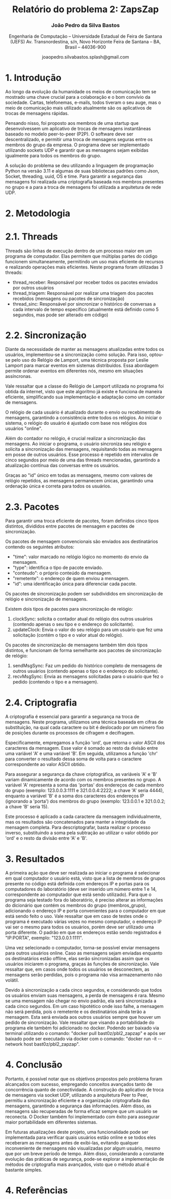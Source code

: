 <div align="center">
  <h1>
      Relatório do problema 2: ZapsZap
  </h1>

  <h3>
    João Pedro da Silva Bastos
  </h3>

  <p>
    Engenharia de Computação – Universidade Estadual de Feira de Santana (UEFS)
    Av. Transnordestina, s/n, Novo Horizonte
    Feira de Santana – BA, Brasil – 44036-900
  </p>

  <center>joaopedro.silvabastos.splash@gmail.com</center>

</div>

# 1. Introdução

Ao longo da evolução da humanidade os meios de comunicação tem se mostrado uma chave crucial para a colaboração e o bom convívio da sociedade. Cartas, telefonemas, e-mails, todos tiveram o seu auge, mas o meio de comunicação mais utilizado atualmente são os aplicativos de trocas de mensagens rápidas. 

Pensando nisso, foi proposto aos membros de uma startup que desenvolvessem um aplicativo de trocas de mensagens instantâneas baseado no modelo peer-to-peer (P2P). O software deve ser descentralizado, e permitir uma troca de mensagens seguras entre os membros do grupo da empresa. O programa deve ser implementado utilizando sockets UDP e garantir que as mensagens sejam exibidas igualmente para todos os membros do grupo.

A solução do problema se deu utilizando a linguagem de programação Python na versão 3.11 e algumas de suas bibliotecas padrões como Json, Socket, threading, uuid, OS e time. Para garantir a segurança das mensagens foi realizada uma criptografia baseada nos membros presentes no grupo e a para a troca de mensagens foi utilizada a arquitetura de rede UDP.

# 2. Metodologia

# 2.1. Threads

Threads são linhas de execução dentro de um processo maior em um programa de computador. Elas permitem que múltiplas partes do código funcionem simultaneamente, permitindo um uso mais eficiente de recursos e realizando operações mais eficientes. 
Neste programa foram utilizadas 3 threads:
- thread_receber: Responsável por receber todos os pacotes enviados por outros usuários
- thread_triagem: Responsável por realizar uma triagem dos pacotes recebidos (mensagens ou pacotes de sincronização)
- thread_sinc: Responsável por sincronizar o histórico de conversas a cada intervalo de tempo específico (atualmente está definido como 5 segundos, mas pode ser alterado em código)

# 2.2. Sincronização

Diante da necessidade de manter as mensagens atualizadas entre todos os usuários, implementou-se a sincronização como solução. Para isso, optou-se pelo uso do Relógio de Lamport, uma técnica proposta por Leslie Lamport para marcar eventos em sistemas distribuídos. Essa abordagem permite ordenar eventos em diferentes nós, mesmo em situações assíncronas.

Vale ressaltar que a classe do Relógio de Lamport utilizada no programa foi obtida da internet, visto que este algoritmo já existe e funciona de maneira eficiente, simplificando sua implementação e adaptação como um contador de mensagens.

O relógio de cada usuário é atualizado durante o envio ou recebimento de mensagens, garantindo a consistência entre todos os relógios. Ao iniciar o sistema, o relógio do usuário é ajustado com base nos relógios dos usuários "online".

Além do contador no relógio, é crucial realizar a sincronização das mensagens. Ao iniciar o programa, o usuário sincroniza seu relógio e solicita a sincronização das mensagens, requisitando todas as mensagens em posse de outros usuários. Esse processo é repetido em intervalos de cinco segundos por meio de uma das threads mencionadas, garantindo a atualização contínua das conversas entre os usuários.

Graças ao "id" único em todas as mensagens, mesmo com valores de relógio repetidos, as mensagens permanecem únicas, garantindo uma ordenação única e correta para todos os usuários.

# 2.3. Pacotes

Para garantir uma troca eficiente de pacotes, foram definidos cinco tipos distintos, divididos entre pacotes de mensagem e pacotes de sincronização.

Os pacotes de mensagem convencionais são enviados aos destinatários contendo os seguintes atributos:
- "time": valor marcado no relógio lógico no momento do envio da mensagem.
- "type": identifica o tipo de pacote enviado.
- "conteudo": o próprio conteúdo da mensagem.
- "remetente": o endereço de quem enviou a mensagem.
- "id": uma identificação única para diferenciar cada pacote.

Os pacotes de sincronização podem ser subdivididos em sincronização de relógio e sincronização de mensagens.

Existem dois tipos de pacotes para sincronização de relógio:
1. clockSync: solicita o contador atual do relógio dos outros usuários (contendo apenas o seu tipo e o endereço do solicitante).
2. updateClock: Envia o valor do seu relógio para um usuário que fez uma solicitação (contém o tipo e o valor atual do relógio). 

Os pacotes de sincronização de mensagens também têm dois tipos distintos, e funcionam de forma semelhante aos pacotes de sincronização de relógio:
1. sendMsgSync: Faz um pedido do histórico completo de mensagens de outros usuários (contendo apenas o tipo e o endereço do solicitante).
2. recvMsgSync: Envia as mensagens solicitadas para o usuário que fez o pedido (contendo o tipo e a mensagem).

# 2.4. Criptografia

A criptografia é essencial para garantir a segurança na troca de mensagens. Neste programa, utilizamos uma técnica baseada em cifras de substituição, na qual cada caractere ou bit é deslocado por um número fixo de posições durante os processos de cifragem e decifragem.

Especificamente, empregamos a função 'ord', que retorna o valor ASCII dos caracteres da mensagem. Esse valor é somado ao resto da divisão entre uma variável 'A' e uma variável 'B'. Em seguida, utilizamos a função 'chr' para converter o resultado dessa soma de volta para o caractere correspondente ao valor ASCII obtido.

Para assegurar a segurança da chave criptográfica, as variáveis 'A' e 'B' variam dinamicamente de acordo com os membros presentes no grupo. A variável 'A' representa a soma das 'portas' dos endereços de cada membro do grupo (exemplo: 123.0.0.3:1111 e 321.0.0.4:2222; a chave 'A' seria 4444), enquanto a variável 'B' é a soma dos caracteres dos endereços IP (ignorando a 'porta') dos membros do grupo (exemplo: 123.0.0.1 e 321.0.0.2; a chave 'B' seria 15).

Este processo é aplicado a cada caractere da mensagem individualmente, mas os resultados são concatenados para manter a integridade da mensagem completa. Para descriptografar, basta realizar o processo inverso, substituindo a soma pela subtração ao utilizar o valor obtido por 'ord' e o resto da divisão entre 'A' e 'B'.

# 3. Resultados 

A primeira ação que deve ser realizada ao iniciar o programa é selecionar em qual computador o usuário está, visto que a lista de membros de grupos presente no código está definida com endereços IP e portas para os computadores do laboratório (deve ser inserido um número entre 1 e 14, correspondente ao computador que está sendo utilizado). Para que o programa seja testado fora do laboratório, é preciso alterar as informações do dicionário que contém os membros do grupo (membros_grupo), adicionando o endereço IP e porta convenientes para o computador em que está sendo feito o uso. Vale ressaltar que em caso de testes onde o programa é executado várias vezes no mesmo computador, o endereço IP vai ser o mesmo para todos os usuários, porém deve ser utilizado uma porta diferente. O padrão em que os endereços estão sendo registrados é "IP:PORTA", exemplo: "123.0.0.1:1111".

Uma vez selecionado o computador, torna-se possível enviar mensagens para outros usuários online. Caso as mensagens sejam enviadas enquanto os destinatários estão offline, elas serão sincronizadas assim que os usuários iniciarem o programa, graças às funções de sincronização. Vale ressaltar que, em casos onde todos os usuários se desconectem, as mensagens serão perdidas, pois o programa não visa armazenamento não volátil.

Devido à sincronização a cada cinco segundos, e considerando que todos os usuários enviam suas mensagens, a perda de mensagens é rara. Mesmo se uma mensagem não chegar no envio padrão, ela será sincronizada a cada cinco segundos. Em um caso hipotético onde isso falhe, a mensagem não será perdida, pois o remetente e os destinatários ainda terão a mensagem. Esta será enviada aos outros usuários sempre que houver um pedido de sincronização.
Vale ressaltar que visando a portabilidade do programa ele também foi adicionado no docker. Podendo ser baixado via terminal utilizando o comando: "docker pull bast0z/pbl2_zapzap" e após ser baixado pode ser executado via docker com o comando: "docker run -it --network host bast0z/pbl2_zapzap".

# 4. Conclusão

Portanto, é possível notar que os objetivos propostos pelo problema foram alcançados com sucesso, empregando conceitos avançados tanto de concorrência quanto de conectividade. A construção do aplicativo de troca de mensagens via socket UDP, utilizando a arquitetura Peer to Peer, permitiu a sincronização eficiente e a organização criptografada das mensagens, garantindo a segurança das informações. Além disso, as mensagens são recuperadas de forma eficaz sempre que um usuário se reconecta. O Docker também foi implementado com êxito para assegurar maior portabilidade em diferentes sistemas.

Em futuras atualizações deste projeto, uma funcionalidade pode ser implementada para verificar quais usuários estão online e se todos eles receberam as mensagens antes de exibi-las, evitando qualquer inconveniente de mensagens não visualizadas por algum usuário, mesmo que por um breve período de tempo. Além disso, considerando a constante evolução das práticas de segurança, pode-se explorar a implementação de métodos de criptografia mais avançados, visto que o método atual é bastante simples.

# 4. Referências
